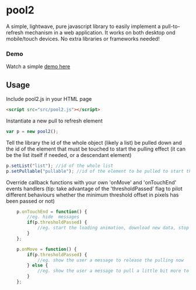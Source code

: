 # pool2

A simple, lightwave, pure javascript library to easily implement a pull-to-refresh mechanism in a web application. It works on  both desktop ond mobile/touch devices. No extra libraries or frameworks needed! 


### Demo
Watch a simple <a href='http://marco-gagliardi.github.io/pool2'>demo here</a>

## Usage

Include pool2.js in your HTML page

```html
<script src="src/pool2.js"></script>
```

Instantiate a new pull to refresh element
```javascript
var p = new pool2();
```
Tell the library the id of the whole object (likely a list) be pulled down and the id of the element that must be touched to start the pulling effect (it can be the list itself if needed, or a descendant element)
```javascript
p.setList("list"); //id of the whole list
p.setPullable("pullable"); //id of the element to be pulled to start the effect
```
Override callback functions with your own 'onMove' and 'onTouchEnd' events handlers (tip: take advantage of the 'thresholdPassed' flag to pilot different behaviours whether the minimum threshold offset in pixels has been passed or not)
```javascript
    p.onTouchEnd = function() {
        //eg. hide  messages  
        if(p.thresholdPassed) {
            //eg. start the loading animation, download new data, stop the loading animation
        }
    };

    p.onMove = function() {
        if(p.thresholdPassed) {
            //eg. show the user a message to release the pulling now
        } else {
            //eg. show the user a message to pull a little bit more to reach the threshold
        }
    };
```
